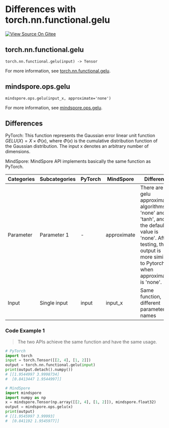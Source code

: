 # Differences with torch.nn.functional.gelu

[![View Source On Gitee](https://mindspore-website.obs.cn-north-4.myhuaweicloud.com/website-images/r2.1/resource/_static/logo_source_en.svg)](https://gitee.com/mindspore/docs/blob/r2.1/docs/mindspore/source_en/note/api_mapping/pytorch_diff/mindspore.ops.gelu.md)

## torch.nn.functional.gelu

```text
torch.nn.functional.gelu(input) -> Tensor
```

For more information, see [torch.nn.functional.gelu](https://pytorch.org/docs/1.8.1/nn.functional.html#torch.nn.functional.gelu).

## mindspore.ops.gelu

```text
mindspore.ops.gelu(input_x, approximate='none')
```

For more information, see [mindspore.ops.gelu](https://www.mindspore.cn/docs/en/r2.1/api_python/ops/mindspore.ops.gelu.html).

## Differences

PyTorch: This function represents the Gaussian error linear unit function $GELU(X)=X\times \Phi(x)$, where $\Phi(x)$ is the cumulative distribution function of the Gaussian distribution. The input x denotes an arbitrary number of dimensions.

MindSpore:  MindSpore API implements basically the same function as PyTorch.

| Categories | Subcategories |PyTorch | MindSpore | Difference |
| ---- | ----- | ------- | --------- | ------------- |
| Parameter | Parameter 1 |    -     | approximate | There are two gelu approximation algorithms: 'none' and 'tanh', and the default value is 'none'. After testing, the output is more similar to Pytorch when approximate is 'none'. |
| Input | Single input| input      | input_x           | Same function, different parameter names               |

### Code Example 1

> The two APIs achieve the same function and have the same usage.

```python
# PyTorch
import torch
input = torch.Tensor([[2, 4], [1, 2]])
output = torch.nn.functional.gelu(input)
print(output.detach().numpy())
# [[1.9544997 3.9998734]
#  [0.8413447 1.9544997]]

# MindSpore
import mindspore
import numpy as np
x = mindspore.Tensor(np.array([[2, 4], [1, 2]]), mindspore.float32)
output = mindspore.ops.gelu(x)
print(output)
# [[1.9545997 3.99993]
#  [0.841192 1.9545977]]
```
